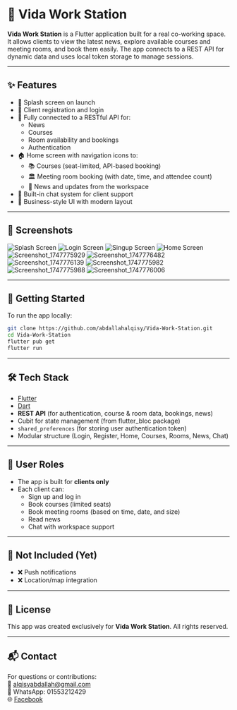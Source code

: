 # 🏢 Vida Work Station

**Vida Work Station** is a Flutter application built for a real co-working space. It allows clients to view the latest news, explore available courses and meeting rooms, and book them easily. The app connects to a REST API for dynamic data and uses local token storage to manage sessions.

---

## ✨ Features

- 🚀 Splash screen on launch
- 🔐 Client registration and login
- 📲 Fully connected to a RESTful API for:
  - News
  - Courses
  - Room availability and bookings
  - Authentication
- 🏠 Home screen with navigation icons to:
  - 📚 Courses (seat-limited, API-based booking)
  - 🏛️ Meeting room booking (with date, time, and attendee count)
  - 📰 News and updates from the workspace
- 💬 Built-in chat system for client support
- 🎨 Business-style UI with modern layout

---

## 📱 Screenshots
![Splash Screen](https://github.com/user-attachments/assets/701bd3b9-4dca-4b8f-aa4a-08134d12077b)
![Login Screen](https://github.com/user-attachments/assets/70db65f3-2ba2-4ee6-972a-233de17e71a9)
![Singup Screen](https://github.com/user-attachments/assets/725f8a7b-119e-4563-9db1-30908d605a74)
![Home Screen](https://github.com/user-attachments/assets/a88ec79c-c2da-4d4b-9ad6-ab64008d77bc)
![Screenshot_1747775929](https://github.com/user-attachments/assets/7c80f1d4-23b3-41dd-9ff4-f4198057813a)
![Screenshot_1747776482](https://github.com/user-attachments/assets/84f0d81c-6365-4db1-8bed-4110b16998ca)
![Screenshot_1747776139](https://github.com/user-attachments/assets/77b73b84-e605-4271-a88d-8e26d6017947)
![Screenshot_1747775982](https://github.com/user-attachments/assets/80b07165-6aa0-49cc-92fb-d5d0d568dc6c)
![Screenshot_1747775988](https://github.com/user-attachments/assets/8fa2c6c0-3800-4a6b-b56a-bab5fc4428ba)
![Screenshot_1747776006](https://github.com/user-attachments/assets/e2dcbb6c-f8db-45f9-b3d4-c1ce5882a493)



---

## 🚀 Getting Started

To run the app locally:

```bash
git clone https://github.com/abdallahalqisy/Vida-Work-Station.git
cd Vida-Work-Station
flutter pub get
flutter run
```

---

## 🛠️ Tech Stack

- [Flutter](https://flutter.dev/)
- [Dart](https://dart.dev/)
- **REST API** (for authentication, course & room data, bookings, news)
- Cubit for state management (from flutter_bloc package)
- `shared_preferences` (for storing user authentication token)
- Modular structure (Login, Register, Home, Courses, Rooms, News, Chat)

---

## 👤 User Roles

- The app is built for **clients only**
- Each client can:
  - Sign up and log in
  - Book courses (limited seats)
  - Book meeting rooms (based on time, date, and size)
  - Read news
  - Chat with workspace support

---

## 🚫 Not Included (Yet)

- ❌ Push notifications
- ❌ Location/map integration

---

## 📄 License

This app was created exclusively for **Vida Work Station**. All rights reserved.

---

## 📬 Contact

For questions or contributions:  
📧 alqisyabdallah@gmail.com  
📱 WhatsApp: 01553212429  
🌐 [Facebook](https://www.facebook.com/abdallah.alqisy.7)
